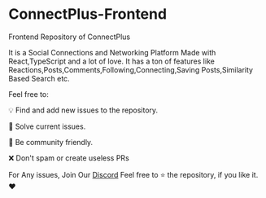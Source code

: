 # ConnectPlus-Frontend
Frontend Repository of ConnectPlus

It is a Social Connections and Networking Platform Made with React,TypeScript and a lot of love.
It has a ton of features like Reactions,Posts,Comments,Following,Connecting,Saving Posts,Similarity Based Search etc.

Feel free to:

:bulb: Find and add new issues to the repository.

:hammer: Solve current issues.

:purple_heart:  Be community friendly.


:x: Don't spam or create useless PRs

For Any issues, Join Our [Discord](https://discord.gg/zqGWtYUk)
Feel free to ⭐ the repository, if you like it. ❤️
